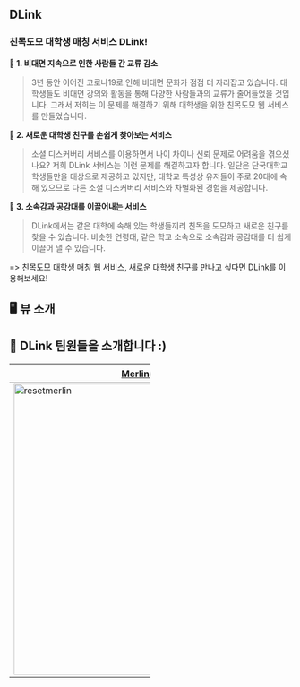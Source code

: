 
## DLink
### 친목도모 대학생 매칭 서비스 DLink!
**📍 1. 비대면 지속으로 인한 사람들 간 교류 감소**
> 3년 동안 이어진 코로나19로 인해 비대면 문화가 점점 더 자리잡고 있습니다. 대학생들도 비대면 강의와 활동을 통해 다양한 사람들과의 교류가 줄어들었을 것입니다. 그래서 저희는 이 문제를 해결하기 위해 대학생을 위한 친목도모 웹 서비스를 만들었습니다.

**📍 2. 새로운 대학생 친구를 손쉽게 찾아보는 서비스**
> 소셜 디스커버리 서비스를 이용하면서 나이 차이나 신뢰 문제로 어려움을 겪으셨나요? 저희 DLink 서비스는 이런 문제를 해결하고자 합니다.
일단은 단국대학교 학생들만을 대상으로 제공하고 있지만, 대학교 특성상 유저들이 주로 20대에 속해 있으므로 다른 소셜 디스커버리 서비스와 차별화된 경험을 제공합니다.

**📍 3. 소속감과 공감대를 이끌어내는 서비스**
> DLink에서는 같은 대학에 속해 있는 학생들끼리 친목을 도모하고 새로운 친구를 찾을 수 있습니다. 비슷한 연령대, 같은 학교 소속으로 소속감과 공감대를 더 쉽게 이끌어 낼 수 있습니다. 

=> 친목도모 대학생 매칭 웹 서비스, 새로운 대학생 친구를 만나고 싶다면 DLink를 이용해보세요!

## 🖥 뷰 소개



## 👥 DLink 팀원들을 소개합니다 :)
<div style="max-width: 50%">

|[Merlin(프론트엔드)](https://github.com/resetmerlin)|[HongdeokKim(백엔드)](https://github.com/HongdeokKim)|[KanghoLim(백엔드)](https://github.com/limkangho)
|------|------|------|
|<img src="https://avatars.githubusercontent.com/u/108568153?v=4" width="520" alt="resetmerlin"/>|<img src="https://avatars.githubusercontent.com/u/76855335?v=4" width="520" alt="HongdeokKim"/>|<img src="https://avatars.githubusercontent.com/u/49905142?v=4" width="520" alt="KanghoLim"/>|

</div>
